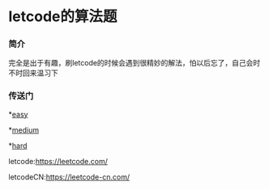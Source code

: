 # letcode的算法题

### 简介
完全是出于有趣，刷letcode的时候会遇到很精妙的解法，怕以后忘了，自己会时不时回来温习下

### 传送门
*[easy](./easy)

*[medium](./medium)

*[hard](./hard)

letcode:<https://leetcode.com/>

letcodeCN:<https://leetcode-cn.com/>
